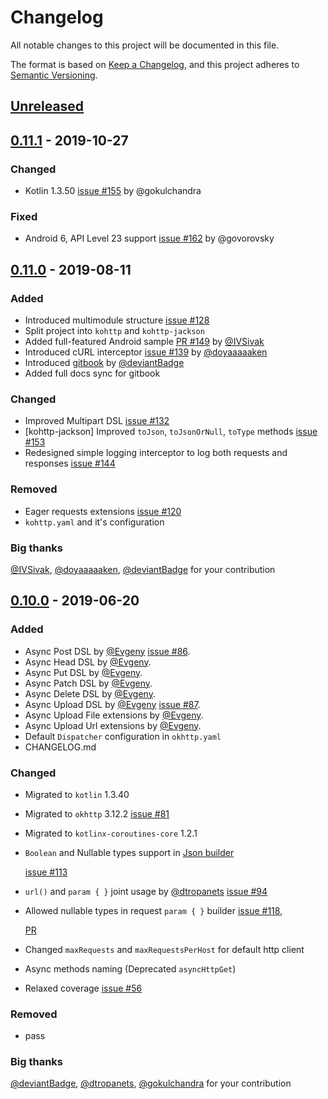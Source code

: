 # Changelog

All notable changes to this project will be documented in this file.

The format is based on [Keep a Changelog](https://keepachangelog.com/en/1.0.0/), and this project adheres to [Semantic Versioning](https://semver.org/spec/v2.0.0.html).

## [Unreleased](https://github.com/rybalkinsd/kohttp/compare/0.11.1...HEAD)

## [0.11.1](https://github.com/rybalkinsd/kohttp/tree/0.11.1) - 2019-10-27

### Changed
* Kotlin 1.3.50 [issue \#155](https://github.com/rybalkinsd/kohttp/issues/155) by @gokulchandra

### Fixed
* Android 6, API Level 23 support [issue \#162](https://github.com/rybalkinsd/kohttp/issues/162) by @govorovsky

## [0.11.0](https://github.com/rybalkinsd/kohttp/tree/0.11.0) - 2019-08-11

### Added
* Introduced multimodule structure [issue \#128](https://github.com/rybalkinsd/kohttp/issues/128)
* Split project into `kohttp` and `kohttp-jackson`
* Added full-featured Android sample [PR \#149](https://github.com/rybalkinsd/kohttp/pull/149) by [@IVSivak](https://github.com/IVSivak)
* Introduced cURL interceptor [issue \#139](https://github.com/rybalkinsd/kohttp/issues/139) by [@doyaaaaaken](https://github.com/doyaaaaaken)
* Introduced [gitbook](https://kohttp.gitbook.io/) by [@deviantBadge](https://github.com/DeviantBadge)
* Added full docs sync for gitbook

### Changed
* Improved Multipart DSL [issue \#132](https://github.com/rybalkinsd/kohttp/issues/132)
* [kohttp-jackson] Improved `toJson`, `toJsonOrNull`, `toType` methods [issue \#153](https://github.com/rybalkinsd/kohttp/issues/153)
* Redesigned simple logging interceptor to log both requests and responses [issue \#144](https://github.com/rybalkinsd/kohttp/issues/144)

### Removed
* Eager requests extensions [issue \#120](https://github.com/rybalkinsd/kohttp/issues/123)
* `kohttp.yaml` and it's configuration

### Big thanks

[@IVSivak](https://github.com/IVSivak), [@doyaaaaaken](https://github.com/doyaaaaaken), [@deviantBadge](https://github.com/DeviantBadge) for your contribution



## [0.10.0](https://github.com/rybalkinsd/kohttp/tree/0.10.0) - 2019-06-20

### Added

* Async Post DSL by [@Evgeny](https://github.com/DeviantBadge) [issue \#86](https://github.com/rybalkinsd/kohttp/issues/86).
* Async Head DSL by [@Evgeny](https://github.com/DeviantBadge).
* Async Put DSL by [@Evgeny](https://github.com/DeviantBadge).
* Async Patch DSL by [@Evgeny](https://github.com/DeviantBadge).
* Async Delete DSL by [@Evgeny](https://github.com/DeviantBadge).
* Async Upload DSL by [@Evgeny](https://github.com/DeviantBadge) [issue \#87](https://github.com/rybalkinsd/kohttp/issues/87).
* Async Upload File extensions by [@Evgeny](https://github.com/DeviantBadge).
* Async Upload Url extensions by [@Evgeny](https://github.com/DeviantBadge).
* Default `Dispatcher` configuration in `okhttp.yaml`
* CHANGELOG.md

### Changed

* Migrated to `kotlin` 1.3.40
* Migrated to `okhttp` 3.12.2 [issue \#81](https://github.com/rybalkinsd/kohttp/issues/81)
* Migrated to `kotlinx-coroutines-core` 1.2.1
* `Boolean` and Nullable types support in [Json builder](https://github.com/rybalkinsd/kohttp/blob/master/src/main/kotlin/io/github/rybalkinsd/kohttp/util/json.kt) 

  [issue \#113](https://github.com/rybalkinsd/kohttp/issues/113)

* `url()` and `param { }` joint usage by [@dtropanets](https://github.com/dtropanets) [issue \#94](https://github.com/rybalkinsd/kohttp/issues/94)
* Allowed nullable types in request `param { }` builder [issue \#118](https://github.com/rybalkinsd/kohttp/issues/118),

  [PR](https://github.com/rybalkinsd/kohttp/pull/117)

* Changed `maxRequests` and `maxRequestsPerHost` for default http client
* Async methods naming \(Deprecated `asyncHttpGet`\)
* Relaxed coverage [issue \#56](https://github.com/rybalkinsd/kohttp/issues/56)

### Removed

* pass

### Big thanks

[@deviantBadge](https://github.com/DeviantBadge), [@dtropanets](https://github.com/dtropanets), [@gokulchandra](https://github.com/gokulchandra) for your contribution

